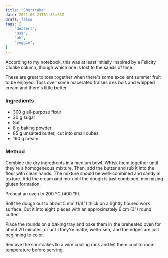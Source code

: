 ```yaml
---
title: "Shortcake"
date: 2021-06-21T01:35:31Z
draft: false
tags: [
    "dessert",
    "usa",
    "uk",
    "veggie",
]
---
```


According to my notebook, this was at least initially inspired by a Felicity Cloake column, though which one is lost to the sands of time.

These are great to toss together when there's some excellent summer fruit to be enjoyed. Toss over some macerated fraises des bois and whipped cream and there's little better.

### Ingredients

* 300 g all-purpose flour
* 30 g sugar
* Salt
* 8 g baking powder
* 85 g unsalted butter, cut into small cubes
* 160 g cream

### Method

Combine the dry ingredients in a medium bowl. Whisk them together until they're a homogeneous mixture. Then, add the butter and rub it into the flour with clean hands. The mixture should be well-combined and sandy in texture. Add the cream and mix until the dough is just combined, minimizing gluten formation.

Preheat an oven to 200 °C (400 °F).

Roll the dough out to about 5 mm (1/4") thick on a lightly floured work surface. Cut it into eight pieces with an approximately 6 cm (3") round cutter.

Place the rounds on a baking tray and bake them in the preheated oven for about 20 minutes, or until they're matte, well-risen, and the edges are just beginning to color.

Remove the shortcakes to a wire cooling rack and let them cool to room temperature before serving.
